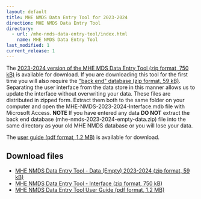 ```yaml
---
layout: default
title: MHE NMDS Data Entry Tool for 2023-2024
direction: MHE NMDS Data Entry Tool
directory:
  - url: /mhe-nmds-data-entry-tool/index.html
    name: MHE NMDS Data Entry Tool
last_modified: 1
current_release: 1
---
```


The [2023-2024 version of the MHE MDS Data Entry Tool (zip format, 750 kB)][interface-href] is available for download.
If you are downloading this tool for the first time you will also require the ["back end" database (zip format, 59 kB)][emptydata-href]. Separating the user interface from the data store in this manner allows us to update the interface without overwriting your data.
These files are distributed in zipped form. Extract them both to the same folder on your computer and open the MHE-NMDS-2023-2024-Interface.mdb file with Microsoft Access.
**NOTE** If you have entered any data **DO NOT** extract the back end database (mhe-nmds-2023-2024-empty-data.zip) file into the same directory as your old MHE NMDS database or you will lose your data.

The [user guide (pdf format, 1.2 MB)][userguide-href] is available for download.
## Download files
* [MHE NMDS Data Entry Tool - Data (Empty) 2023-2024 (zip format, 59 kB)][emptydata-href]
* [MHE NMDS Data Entry Tool - Interface (zip format, 750 kB)][interface-href]
* [MHE NMDS Data Entry Tool User Guide (pdf format, 1.2 MB)][userguide-href]

[interface-href]: /site/assets/files/MHE-NMDS-2023-2024-interface.zip
[emptydata-href]: /site/assets/files/MHE-NMDS-2023-2024-empty-data.zip
[userguide-href]: /site/assets/files/MHE-NMDS-2023-2024-DE-Tool-User-Guide.pdf
